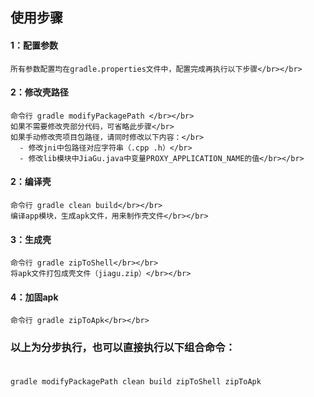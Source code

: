 ## 使用步骤

#### 1：配置参数
    所有参数配置均在gradle.properties文件中，配置完成再执行以下步骤</br></br>

#### 2：修改壳路径
    命令行 gradle modifyPackagePath </br></br>
    如果不需要修改壳部分代码，可省略此步骤</br>
    如果手动修改壳项目包路径，请同时修改以下内容：</br>
      - 修改jni中包路径对应字符串（.cpp .h）</br>
      - 修改lib模块中JiaGu.java中变量PROXY_APPLICATION_NAME的值</br></br>

#### 2：编译壳
    命令行 gradle clean build</br></br>
    编译app模块，生成apk文件，用来制作壳文件</br></br>


#### 3：生成壳
    命令行 gradle zipToShell</br></br>
    将apk文件打包成壳文件（jiagu.zip）</br></br>

#### 4：加固apk
    命令行 gradle zipToApk</br></br>

### 以上为分步执行，也可以直接执行以下组合命令：</br></br>

    gradle modifyPackagePath clean build zipToShell zipToApk
